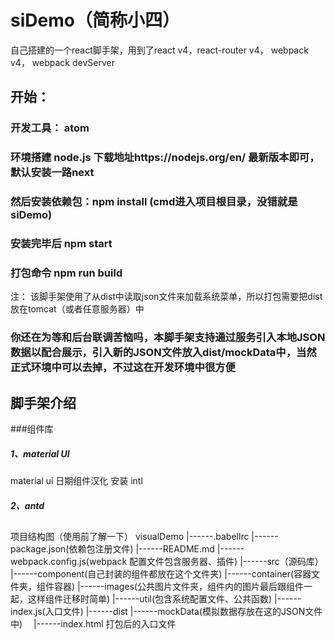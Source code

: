 # siDemo（简称小四）

自己搭建的一个react脚手架，用到了react v4，react-router v4， webpack v4， webpack devServer
## 开始：
### 开发工具： atom
### 环境搭建 node.js 下载地址https://nodejs.org/en/ 最新版本即可， 默认安装一路next
### 然后安装依赖包：npm install (cmd进入项目根目录，没错就是siDemo)
### 安装完毕后 npm start
### 打包命令 npm run build
注： 该脚手架使用了从dist中读取json文件来加载系统菜单，所以打包需要把dist放在tomcat（或者任意服务器）中
### 你还在为等和后台联调苦恼吗，本脚手架支持通过服务引入本地JSON数据以配合展示，引入新的JSON文件放入dist/mockData中，当然正式环境中可以去掉，不过这在开发环境中很方便
## 脚手架介绍
###组件库
##### 1、material UI
material ui 日期组件汉化 安装 intl
##### 2、antd
##
项目结构图（使用前了解一下）
visualDemo
		   |------.babellrc
       |------package.json(依赖包注册文件)
       |------README.md
       |------webpack.config.js(webpack 配置文件包含服务器、插件)
       |------src（源码库）
                |------component(自己封装的组件都放在这个文件夹)
                |------container(容器文件夹，组件容器)
                |------images(公共图片文件夹，组件内的图片最后跟组件一起，这样组件迁移时简单)
                |------util(包含系统配置文件、公共函数)
                |------index.js(入口文件)
        |------dist
                |------mockData(模拟数据存放在这的JSON文件中)
              　|------index.html 打包后的入口文件
